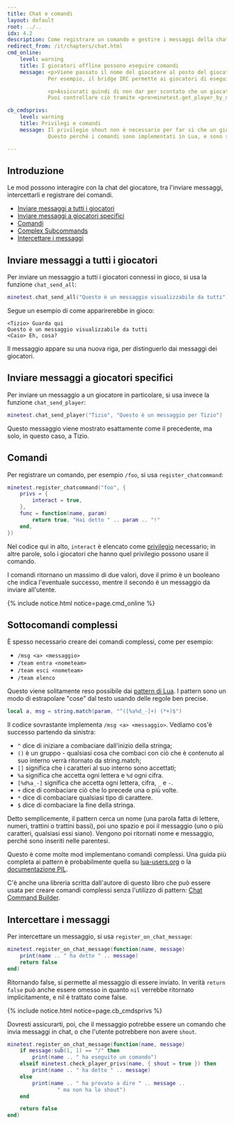 ```yaml
---
title: Chat e comandi
layout: default
root: ../..
idx: 4.2
description: Come registrare un comando e gestire i messaggi della chat
redirect_from: /it/chapters/chat.html
cmd_online:
    level: warning
    title: I giocatori offline possono eseguire comandi
    message: <p>Viene passato il nome del giocatore al posto del giocatore in sé perché le mod possono eseguire comandi in vece di un giocatore offline.
             Per esempio, il bridge IRC permette ai giocatori di eseguire comandi senza dover entrare in gioco.</p>

             <p>Assicurati quindi di non dar per scontato che un giocatore sia connesso.
             Puoi controllare ciò tramite <pre>minetest.get_player_by_name</pre>, per vedere se ritorna qualcosa o meno.</p>

cb_cmdsprivs:
    level: warning
    title: Privilegi e comandi
    message: Il privilegio shout non è necessario per far sì che un giocatore attivi questo callback.
             Questo perché i comandi sono implementati in Lua, e sono semplicemente dei messaggi in chat che iniziano con /.

---
```


## Introduzione <!-- omit in toc -->

Le mod possono interagire con la chat del giocatore, tra l'inviare messaggi, intercettarli e registrare dei comandi.

- [Inviare messaggi a tutti i giocatori](#inviare-messaggi-a-tutti-i-giocatori)
- [Inviare messaggi a giocatori specifici](#inviare-messaggi-a-giocatori-specifici)
- [Comandi](#comandi)
- [Complex Subcommands](#complex-subcommands)
- [Intercettare i messaggi](#interecettare-i-messaggi)

## Inviare messaggi a tutti i giocatori

Per inviare un messaggio a tutti i giocatori connessi in gioco, si usa la funzione `chat_send_all`:

```lua
minetest.chat_send_all("Questo è un messaggio visualizzabile da tutti")
```

Segue un esempio di come apparirerebbe in gioco:

    <Tizio> Guarda qui
    Questo è un messaggio visualizzabile da tutti
    <Caio> Eh, cosa?

Il messaggio appare su una nuova riga, per distinguerlo dai messaggi dei giocatori.

## Inviare messaggi a giocatori specifici

Per inviare un messaggio a un giocatore in particolare, si usa invece la funzione `chat_send_player`:

```lua
minetest.chat_send_player("Tizio", "Questo è un messaggio per Tizio")
```

Questo messaggio viene mostrato esattamente come il precedente, ma solo, in questo caso, a Tizio.

## Comandi

Per registrare un comando, per esempio `/foo`, si usa `register_chatcommand`:

```lua
minetest.register_chatcommand("foo", {
    privs = {
        interact = true,
    },
    func = function(name, param)
        return true, "Hai detto " .. param .. "!"
    end,
})
```

Nel codice qui in alto, `interact` è elencato come [privilegio](privileges.html) necessario; in altre parole, solo i giocatori che hanno quel privilegio possono usare il comando.

I comandi ritornano un massimo di due valori, dove il primo è un booleano che indica l'eventuale successo, mentre il secondo è un messaggio da inviare all'utente.

{% include notice.html notice=page.cmd_online %}

## Sottocomandi complessi

È spesso necessario creare dei comandi complessi, come per esempio:

* `/msg <a> <messaggio>`
* `/team entra <nometeam>`
* `/team esci <nometeam>`
* `/team elenco`

Questo viene solitamente reso possibile dai [pattern di Lua](https://www.lua.org/pil/20.2.html).
I pattern sono un modo di estrapolare "cose" dal testo usando delle regole ben precise.

```lua
local a, msg = string.match(param, "^([%a%d_-]+) (*+)$")
```

Il codice sovrastante implementa `/msg <a> <messaggio>`. Vediamo cos'è successo partendo da sinistra:

* `^` dice di iniziare a combaciare dall'inizio della stringa;
* `()` è un gruppo - qualsiasi cosa che combaci con ciò che è contenuto al suo interno verrà ritornato da string.match;
* `[]` significa che i caratteri al suo interno sono accettati;
* `%a` significa che accetta ogni lettera e `%d` ogni cifra.
* `[%d%a_-]` significa che accetta ogni lettera, cifra, `_` e `-`.
* `+` dice di combaciare ciò che lo precede una o più volte.
* `*` dice di combaciare qualsiasi tipo di carattere.
* `$` dice di combaciare la fine della stringa.

Detto semplicemente, il pattern cerca un nome (una parola fatta di lettere, numeri, trattini o trattini bassi), poi uno spazio e poi il messaggio (uno o più caratteri, qualsiasi essi siano).
Vengono poi ritornati nome e messaggio, perché sono inseriti nelle parentesi.

Questo è come molte mod implementano comandi complessi.
Una guida più completa ai pattern è probabilmente quella su [lua-users.org](http://lua-users.org/wiki/PatternsTutorial) o la [documentazione PIL](https://www.lua.org/pil/20.2.html).

<p class="book_hide">
C'è anche una libreria scritta dall'autore di questo libro che può essere usata per creare comandi complessi senza l'utilizzo di pattern: <a href="chat_complex.html">Chat Command Builder</a>.
</p>


## Intercettare i messaggi

Per intercettare un messaggio, si usa `register_on_chat_message`:

```lua
minetest.register_on_chat_message(function(name, message)
    print(name .. " ha detto " .. message)
    return false
end)
```

Ritornando false, si permette al messaggio di essere inviato.
In verità `return false` può anche essere omesso in quanto `nil` verrebbe ritornato implicitamente, e nil è trattato come false.

{% include notice.html notice=page.cb_cmdsprivs %}

Dovresti assicurarti, poi, che il messaggio potrebbe essere un comando che invia messaggi in chat,
o che l'utente potrebbere non avere `shout`.

```lua
minetest.register_on_chat_message(function(name, message)
    if message:sub(1, 1) == "/" then
        print(name .. " ha eseguito un comando")
    elseif minetest.check_player_privs(name, { shout = true }) then
        print(name .. " ha detto " .. message)
    else
        print(name .. " ha provato a dire " .. message ..
                " ma non ha lo shout")
    end

    return false
end)
```
